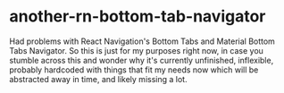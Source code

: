# another-rn-bottom-tab-navigator
 Had problems with React Navigation's Bottom Tabs and Material Bottom Tabs Navigator. So this is just for my purposes right now, in case you stumble across this and wonder why it's currently unfinished, inflexible, probably hardcoded with things that fit my needs now which will be abstracted away in time, and likely missing a lot.
